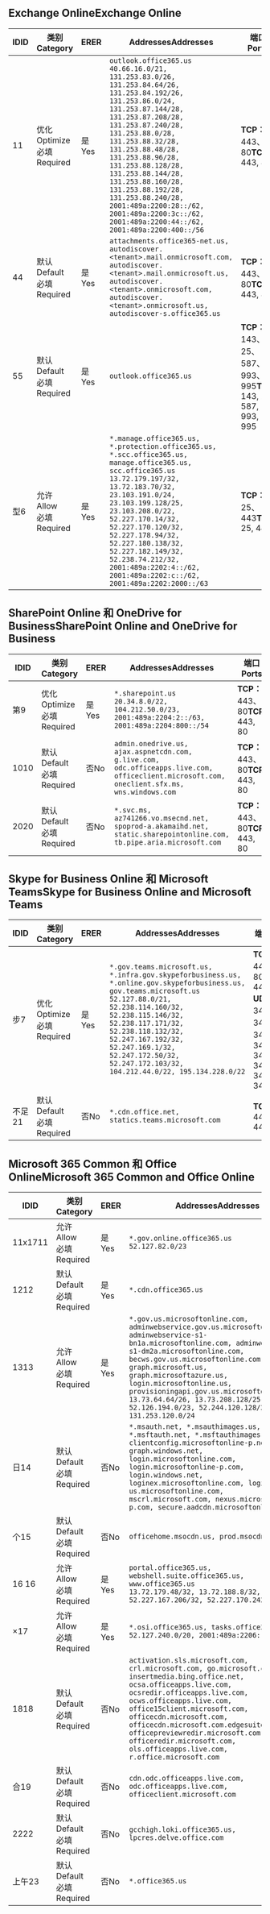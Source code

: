 <!--THIS FILE IS AUTOMATICALLY GENERATED. MANUAL CHANGES WILL BE OVERWRITTEN.-->
<!--Please contact the Office 365 Endpoints team with any questions.-->
<!--USGovGCCHigh endpoints version 2019102800-->
<!--File generated 2019-10-28 11:00:11.7430-->

## <a name="exchange-online"></a><span data-ttu-id="76d9f-101">Exchange Online</span><span class="sxs-lookup"><span data-stu-id="76d9f-101">Exchange Online</span></span>

<span data-ttu-id="76d9f-102">ID</span><span class="sxs-lookup"><span data-stu-id="76d9f-102">ID</span></span> | <span data-ttu-id="76d9f-103">类别</span><span class="sxs-lookup"><span data-stu-id="76d9f-103">Category</span></span> | <span data-ttu-id="76d9f-104">ER</span><span class="sxs-lookup"><span data-stu-id="76d9f-104">ER</span></span> | <span data-ttu-id="76d9f-105">Addresses</span><span class="sxs-lookup"><span data-stu-id="76d9f-105">Addresses</span></span> | <span data-ttu-id="76d9f-106">端口</span><span class="sxs-lookup"><span data-stu-id="76d9f-106">Ports</span></span>
-- | -------------------- | --- | ------------------------------------------------------------------------------------------------------------------------------------------------------------------------------------------------------------------------------------------------------------------------------------------------------------------------------------------------------------------------------------------------------------------------------------------------ | -------------------------------
<span data-ttu-id="76d9f-107">1</span><span class="sxs-lookup"><span data-stu-id="76d9f-107">1</span></span> | <span data-ttu-id="76d9f-108">优化</span><span class="sxs-lookup"><span data-stu-id="76d9f-108">Optimize</span></span><BR><span data-ttu-id="76d9f-109">必填</span><span class="sxs-lookup"><span data-stu-id="76d9f-109">Required</span></span> | <span data-ttu-id="76d9f-110">是</span><span class="sxs-lookup"><span data-stu-id="76d9f-110">Yes</span></span> | `outlook.office365.us`<BR>`40.66.16.0/21, 131.253.83.0/26, 131.253.84.64/26, 131.253.84.192/26, 131.253.86.0/24, 131.253.87.144/28, 131.253.87.208/28, 131.253.87.240/28, 131.253.88.0/28, 131.253.88.32/28, 131.253.88.48/28, 131.253.88.96/28, 131.253.88.128/28, 131.253.88.144/28, 131.253.88.160/28, 131.253.88.192/28, 131.253.88.240/28, 2001:489a:2200:28::/62, 2001:489a:2200:3c::/62, 2001:489a:2200:44::/62, 2001:489a:2200:400::/56` | <span data-ttu-id="76d9f-111">**TCP：** 443、80</span><span class="sxs-lookup"><span data-stu-id="76d9f-111">**TCP:** 443, 80</span></span>
<span data-ttu-id="76d9f-112">4</span><span class="sxs-lookup"><span data-stu-id="76d9f-112">4</span></span> | <span data-ttu-id="76d9f-113">默认</span><span class="sxs-lookup"><span data-stu-id="76d9f-113">Default</span></span><BR><span data-ttu-id="76d9f-114">必填</span><span class="sxs-lookup"><span data-stu-id="76d9f-114">Required</span></span> | <span data-ttu-id="76d9f-115">是</span><span class="sxs-lookup"><span data-stu-id="76d9f-115">Yes</span></span> | `attachments.office365-net.us, autodiscover.<tenant>.mail.onmicrosoft.com, autodiscover.<tenant>.mail.onmicrosoft.us, autodiscover.<tenant>.onmicrosoft.com, autodiscover.<tenant>.onmicrosoft.us, autodiscover-s.office365.us` | <span data-ttu-id="76d9f-116">**TCP：** 443、80</span><span class="sxs-lookup"><span data-stu-id="76d9f-116">**TCP:** 443, 80</span></span>
<span data-ttu-id="76d9f-117">5</span><span class="sxs-lookup"><span data-stu-id="76d9f-117">5</span></span> | <span data-ttu-id="76d9f-118">默认</span><span class="sxs-lookup"><span data-stu-id="76d9f-118">Default</span></span><BR><span data-ttu-id="76d9f-119">必填</span><span class="sxs-lookup"><span data-stu-id="76d9f-119">Required</span></span> | <span data-ttu-id="76d9f-120">是</span><span class="sxs-lookup"><span data-stu-id="76d9f-120">Yes</span></span> | `outlook.office365.us` | <span data-ttu-id="76d9f-121">**TCP：** 143、25、587、993、995</span><span class="sxs-lookup"><span data-stu-id="76d9f-121">**TCP:** 143, 25, 587, 993, 995</span></span>
<span data-ttu-id="76d9f-122">型</span><span class="sxs-lookup"><span data-stu-id="76d9f-122">6</span></span> | <span data-ttu-id="76d9f-123">允许</span><span class="sxs-lookup"><span data-stu-id="76d9f-123">Allow</span></span><BR><span data-ttu-id="76d9f-124">必填</span><span class="sxs-lookup"><span data-stu-id="76d9f-124">Required</span></span> | <span data-ttu-id="76d9f-125">是</span><span class="sxs-lookup"><span data-stu-id="76d9f-125">Yes</span></span> | `*.manage.office365.us, *.protection.office365.us, *.scc.office365.us, manage.office365.us, scc.office365.us`<BR>`13.72.179.197/32, 13.72.183.70/32, 23.103.191.0/24, 23.103.199.128/25, 23.103.208.0/22, 52.227.170.14/32, 52.227.170.120/32, 52.227.178.94/32, 52.227.180.138/32, 52.227.182.149/32, 52.238.74.212/32, 2001:489a:2202:4::/62, 2001:489a:2202:c::/62, 2001:489a:2202:2000::/63` | <span data-ttu-id="76d9f-126">**TCP：** 25、443</span><span class="sxs-lookup"><span data-stu-id="76d9f-126">**TCP:** 25, 443</span></span>

## <a name="sharepoint-online-and-onedrive-for-business"></a><span data-ttu-id="76d9f-127">SharePoint Online 和 OneDrive for Business</span><span class="sxs-lookup"><span data-stu-id="76d9f-127">SharePoint Online and OneDrive for Business</span></span>

<span data-ttu-id="76d9f-128">ID</span><span class="sxs-lookup"><span data-stu-id="76d9f-128">ID</span></span> | <span data-ttu-id="76d9f-129">类别</span><span class="sxs-lookup"><span data-stu-id="76d9f-129">Category</span></span> | <span data-ttu-id="76d9f-130">ER</span><span class="sxs-lookup"><span data-stu-id="76d9f-130">ER</span></span> | <span data-ttu-id="76d9f-131">Addresses</span><span class="sxs-lookup"><span data-stu-id="76d9f-131">Addresses</span></span> | <span data-ttu-id="76d9f-132">端口</span><span class="sxs-lookup"><span data-stu-id="76d9f-132">Ports</span></span>
-- | -------------------- | --- | ------------------------------------------------------------------------------------------------------------------------------------------- | ----------------
<span data-ttu-id="76d9f-133">第</span><span class="sxs-lookup"><span data-stu-id="76d9f-133">9</span></span> | <span data-ttu-id="76d9f-134">优化</span><span class="sxs-lookup"><span data-stu-id="76d9f-134">Optimize</span></span><BR><span data-ttu-id="76d9f-135">必填</span><span class="sxs-lookup"><span data-stu-id="76d9f-135">Required</span></span> | <span data-ttu-id="76d9f-136">是</span><span class="sxs-lookup"><span data-stu-id="76d9f-136">Yes</span></span> | `*.sharepoint.us`<BR>`20.34.8.0/22, 104.212.50.0/23, 2001:489a:2204:2::/63, 2001:489a:2204:800::/54` | <span data-ttu-id="76d9f-137">**TCP：** 443、80</span><span class="sxs-lookup"><span data-stu-id="76d9f-137">**TCP:** 443, 80</span></span>
<span data-ttu-id="76d9f-138">10</span><span class="sxs-lookup"><span data-stu-id="76d9f-138">10</span></span> | <span data-ttu-id="76d9f-139">默认</span><span class="sxs-lookup"><span data-stu-id="76d9f-139">Default</span></span><BR><span data-ttu-id="76d9f-140">必填</span><span class="sxs-lookup"><span data-stu-id="76d9f-140">Required</span></span> | <span data-ttu-id="76d9f-141">否</span><span class="sxs-lookup"><span data-stu-id="76d9f-141">No</span></span> | `admin.onedrive.us, ajax.aspnetcdn.com, g.live.com, odc.officeapps.live.com, officeclient.microsoft.com, oneclient.sfx.ms, wns.windows.com` | <span data-ttu-id="76d9f-142">**TCP：** 443、80</span><span class="sxs-lookup"><span data-stu-id="76d9f-142">**TCP:** 443, 80</span></span>
<span data-ttu-id="76d9f-143">20</span><span class="sxs-lookup"><span data-stu-id="76d9f-143">20</span></span> | <span data-ttu-id="76d9f-144">默认</span><span class="sxs-lookup"><span data-stu-id="76d9f-144">Default</span></span><BR><span data-ttu-id="76d9f-145">必填</span><span class="sxs-lookup"><span data-stu-id="76d9f-145">Required</span></span> | <span data-ttu-id="76d9f-146">否</span><span class="sxs-lookup"><span data-stu-id="76d9f-146">No</span></span> | `*.svc.ms, az741266.vo.msecnd.net, spoprod-a.akamaihd.net, static.sharepointonline.com, tb.pipe.aria.microsoft.com` | <span data-ttu-id="76d9f-147">**TCP：** 443、80</span><span class="sxs-lookup"><span data-stu-id="76d9f-147">**TCP:** 443, 80</span></span>

## <a name="skype-for-business-online-and-microsoft-teams"></a><span data-ttu-id="76d9f-148">Skype for Business Online 和 Microsoft Teams</span><span class="sxs-lookup"><span data-stu-id="76d9f-148">Skype for Business Online and Microsoft Teams</span></span>

<span data-ttu-id="76d9f-149">ID</span><span class="sxs-lookup"><span data-stu-id="76d9f-149">ID</span></span> | <span data-ttu-id="76d9f-150">类别</span><span class="sxs-lookup"><span data-stu-id="76d9f-150">Category</span></span> | <span data-ttu-id="76d9f-151">ER</span><span class="sxs-lookup"><span data-stu-id="76d9f-151">ER</span></span> | <span data-ttu-id="76d9f-152">Addresses</span><span class="sxs-lookup"><span data-stu-id="76d9f-152">Addresses</span></span> | <span data-ttu-id="76d9f-153">端口</span><span class="sxs-lookup"><span data-stu-id="76d9f-153">Ports</span></span>
-- | -------------------- | --- | --------------------------------------------------------------------------------------------------------------------------------------------------------------------------------------------------------------------------------------------------------------------------------------------------------------------------------- | ---------------------------------------------------
<span data-ttu-id="76d9f-154">步</span><span class="sxs-lookup"><span data-stu-id="76d9f-154">7</span></span> | <span data-ttu-id="76d9f-155">优化</span><span class="sxs-lookup"><span data-stu-id="76d9f-155">Optimize</span></span><BR><span data-ttu-id="76d9f-156">必填</span><span class="sxs-lookup"><span data-stu-id="76d9f-156">Required</span></span> | <span data-ttu-id="76d9f-157">是</span><span class="sxs-lookup"><span data-stu-id="76d9f-157">Yes</span></span> | `*.gov.teams.microsoft.us, *.infra.gov.skypeforbusiness.us, *.online.gov.skypeforbusiness.us, gov.teams.microsoft.us`<BR>`52.127.88.0/21, 52.238.114.160/32, 52.238.115.146/32, 52.238.117.171/32, 52.238.118.132/32, 52.247.167.192/32, 52.247.169.1/32, 52.247.172.50/32, 52.247.172.103/32, 104.212.44.0/22, 195.134.228.0/22` | <span data-ttu-id="76d9f-158">**TCP：** 443、80</span><span class="sxs-lookup"><span data-stu-id="76d9f-158">**TCP:** 443, 80</span></span><BR><span data-ttu-id="76d9f-159">**UDP：** 3478、3479、3480、3481</span><span class="sxs-lookup"><span data-stu-id="76d9f-159">**UDP:** 3478, 3479, 3480, 3481</span></span>
<span data-ttu-id="76d9f-160">不足</span><span class="sxs-lookup"><span data-stu-id="76d9f-160">21</span></span> | <span data-ttu-id="76d9f-161">默认</span><span class="sxs-lookup"><span data-stu-id="76d9f-161">Default</span></span><BR><span data-ttu-id="76d9f-162">必填</span><span class="sxs-lookup"><span data-stu-id="76d9f-162">Required</span></span> | <span data-ttu-id="76d9f-163">否</span><span class="sxs-lookup"><span data-stu-id="76d9f-163">No</span></span> | `*.cdn.office.net, statics.teams.microsoft.com` | <span data-ttu-id="76d9f-164">**TCP：** 443</span><span class="sxs-lookup"><span data-stu-id="76d9f-164">**TCP:** 443</span></span>

## <a name="microsoft-365-common-and-office-online"></a><span data-ttu-id="76d9f-165">Microsoft 365 Common 和 Office Online</span><span class="sxs-lookup"><span data-stu-id="76d9f-165">Microsoft 365 Common and Office Online</span></span>

<span data-ttu-id="76d9f-166">ID</span><span class="sxs-lookup"><span data-stu-id="76d9f-166">ID</span></span> | <span data-ttu-id="76d9f-167">类别</span><span class="sxs-lookup"><span data-stu-id="76d9f-167">Category</span></span> | <span data-ttu-id="76d9f-168">ER</span><span class="sxs-lookup"><span data-stu-id="76d9f-168">ER</span></span> | <span data-ttu-id="76d9f-169">Addresses</span><span class="sxs-lookup"><span data-stu-id="76d9f-169">Addresses</span></span> | <span data-ttu-id="76d9f-170">端口</span><span class="sxs-lookup"><span data-stu-id="76d9f-170">Ports</span></span>
-- | ------------------- | --- | --------------------------------------------------------------------------------------------------------------------------------------------------------------------------------------------------------------------------------------------------------------------------------------------------------------------------------------------------------------------------------------------------------------------- | ----------------
<span data-ttu-id="76d9f-171">11x17</span><span class="sxs-lookup"><span data-stu-id="76d9f-171">11</span></span> | <span data-ttu-id="76d9f-172">允许</span><span class="sxs-lookup"><span data-stu-id="76d9f-172">Allow</span></span><BR><span data-ttu-id="76d9f-173">必填</span><span class="sxs-lookup"><span data-stu-id="76d9f-173">Required</span></span> | <span data-ttu-id="76d9f-174">是</span><span class="sxs-lookup"><span data-stu-id="76d9f-174">Yes</span></span> | `*.gov.online.office365.us`<BR>`52.127.82.0/23` | <span data-ttu-id="76d9f-175">**TCP：** 443</span><span class="sxs-lookup"><span data-stu-id="76d9f-175">**TCP:** 443</span></span>
<span data-ttu-id="76d9f-176">12</span><span class="sxs-lookup"><span data-stu-id="76d9f-176">12</span></span> | <span data-ttu-id="76d9f-177">默认</span><span class="sxs-lookup"><span data-stu-id="76d9f-177">Default</span></span><BR><span data-ttu-id="76d9f-178">必填</span><span class="sxs-lookup"><span data-stu-id="76d9f-178">Required</span></span> | <span data-ttu-id="76d9f-179">是</span><span class="sxs-lookup"><span data-stu-id="76d9f-179">Yes</span></span> | `*.cdn.office365.us` | <span data-ttu-id="76d9f-180">**TCP：** 443</span><span class="sxs-lookup"><span data-stu-id="76d9f-180">**TCP:** 443</span></span>
<span data-ttu-id="76d9f-181">13</span><span class="sxs-lookup"><span data-stu-id="76d9f-181">13</span></span> | <span data-ttu-id="76d9f-182">允许</span><span class="sxs-lookup"><span data-stu-id="76d9f-182">Allow</span></span><BR><span data-ttu-id="76d9f-183">必填</span><span class="sxs-lookup"><span data-stu-id="76d9f-183">Required</span></span> | <span data-ttu-id="76d9f-184">是</span><span class="sxs-lookup"><span data-stu-id="76d9f-184">Yes</span></span> | `*.gov.us.microsoftonline.com, adminwebservice.gov.us.microsoftonline.com, adminwebservice-s1-bn1a.microsoftonline.com, adminwebservice-s1-dm2a.microsoftonline.com, becws.gov.us.microsoftonline.com, graph.microsoft.us, graph.microsoftazure.us, login.microsoftonline.us, provisioningapi.gov.us.microsoftonline.com`<BR>`13.73.64.64/26, 13.73.208.128/25, 52.126.194.0/23, 52.244.120.128/25, 131.253.120.0/24` | <span data-ttu-id="76d9f-185">**TCP：** 443</span><span class="sxs-lookup"><span data-stu-id="76d9f-185">**TCP:** 443</span></span>
<span data-ttu-id="76d9f-186">日</span><span class="sxs-lookup"><span data-stu-id="76d9f-186">14</span></span> | <span data-ttu-id="76d9f-187">默认</span><span class="sxs-lookup"><span data-stu-id="76d9f-187">Default</span></span><BR><span data-ttu-id="76d9f-188">必填</span><span class="sxs-lookup"><span data-stu-id="76d9f-188">Required</span></span> | <span data-ttu-id="76d9f-189">否</span><span class="sxs-lookup"><span data-stu-id="76d9f-189">No</span></span> | `*.msauth.net, *.msauthimages.us, *.msftauth.net, *.msftauthimages.us, clientconfig.microsoftonline-p.net, graph.windows.net, login.microsoftonline.com, login.microsoftonline-p.com, login.windows.net, loginex.microsoftonline.com, login-us.microsoftonline.com, mscrl.microsoft.com, nexus.microsoftonline-p.com, secure.aadcdn.microsoftonline-p.com` | <span data-ttu-id="76d9f-190">**TCP：** 443</span><span class="sxs-lookup"><span data-stu-id="76d9f-190">**TCP:** 443</span></span>
<span data-ttu-id="76d9f-191">个</span><span class="sxs-lookup"><span data-stu-id="76d9f-191">15</span></span> | <span data-ttu-id="76d9f-192">默认</span><span class="sxs-lookup"><span data-stu-id="76d9f-192">Default</span></span><BR><span data-ttu-id="76d9f-193">必填</span><span class="sxs-lookup"><span data-stu-id="76d9f-193">Required</span></span> | <span data-ttu-id="76d9f-194">否</span><span class="sxs-lookup"><span data-stu-id="76d9f-194">No</span></span> | `officehome.msocdn.us, prod.msocdn.us` | <span data-ttu-id="76d9f-195">**TCP：** 443、80</span><span class="sxs-lookup"><span data-stu-id="76d9f-195">**TCP:** 443, 80</span></span>
<span data-ttu-id="76d9f-196">16 </span><span class="sxs-lookup"><span data-stu-id="76d9f-196">16</span></span> | <span data-ttu-id="76d9f-197">允许</span><span class="sxs-lookup"><span data-stu-id="76d9f-197">Allow</span></span><BR><span data-ttu-id="76d9f-198">必填</span><span class="sxs-lookup"><span data-stu-id="76d9f-198">Required</span></span> | <span data-ttu-id="76d9f-199">是</span><span class="sxs-lookup"><span data-stu-id="76d9f-199">Yes</span></span> | `portal.office365.us, webshell.suite.office365.us, www.office365.us`<BR>`13.72.179.48/32, 13.72.188.8/32, 52.227.167.206/32, 52.227.170.242/32` | <span data-ttu-id="76d9f-200">**TCP：** 443、80</span><span class="sxs-lookup"><span data-stu-id="76d9f-200">**TCP:** 443, 80</span></span>
<span data-ttu-id="76d9f-201">×</span><span class="sxs-lookup"><span data-stu-id="76d9f-201">17</span></span> | <span data-ttu-id="76d9f-202">允许</span><span class="sxs-lookup"><span data-stu-id="76d9f-202">Allow</span></span><BR><span data-ttu-id="76d9f-203">必填</span><span class="sxs-lookup"><span data-stu-id="76d9f-203">Required</span></span> | <span data-ttu-id="76d9f-204">是</span><span class="sxs-lookup"><span data-stu-id="76d9f-204">Yes</span></span> | `*.osi.office365.us, tasks.office365.us`<BR>`52.127.240.0/20, 2001:489a:2206::/48` | <span data-ttu-id="76d9f-205">**TCP：** 443</span><span class="sxs-lookup"><span data-stu-id="76d9f-205">**TCP:** 443</span></span>
<span data-ttu-id="76d9f-206">18</span><span class="sxs-lookup"><span data-stu-id="76d9f-206">18</span></span> | <span data-ttu-id="76d9f-207">默认</span><span class="sxs-lookup"><span data-stu-id="76d9f-207">Default</span></span><BR><span data-ttu-id="76d9f-208">必填</span><span class="sxs-lookup"><span data-stu-id="76d9f-208">Required</span></span> | <span data-ttu-id="76d9f-209">否</span><span class="sxs-lookup"><span data-stu-id="76d9f-209">No</span></span> | `activation.sls.microsoft.com, crl.microsoft.com, go.microsoft.com, insertmedia.bing.office.net, ocsa.officeapps.live.com, ocsredir.officeapps.live.com, ocws.officeapps.live.com, office15client.microsoft.com, officecdn.microsoft.com, officecdn.microsoft.com.edgesuite.net, officepreviewredir.microsoft.com, officeredir.microsoft.com, ols.officeapps.live.com, r.office.microsoft.com` | <span data-ttu-id="76d9f-210">**TCP：** 443、80</span><span class="sxs-lookup"><span data-stu-id="76d9f-210">**TCP:** 443, 80</span></span>
<span data-ttu-id="76d9f-211">合</span><span class="sxs-lookup"><span data-stu-id="76d9f-211">19</span></span> | <span data-ttu-id="76d9f-212">默认</span><span class="sxs-lookup"><span data-stu-id="76d9f-212">Default</span></span><BR><span data-ttu-id="76d9f-213">必填</span><span class="sxs-lookup"><span data-stu-id="76d9f-213">Required</span></span> | <span data-ttu-id="76d9f-214">否</span><span class="sxs-lookup"><span data-stu-id="76d9f-214">No</span></span> | `cdn.odc.officeapps.live.com, odc.officeapps.live.com, officeclient.microsoft.com` | <span data-ttu-id="76d9f-215">**TCP：** 443、80</span><span class="sxs-lookup"><span data-stu-id="76d9f-215">**TCP:** 443, 80</span></span>
<span data-ttu-id="76d9f-216">22</span><span class="sxs-lookup"><span data-stu-id="76d9f-216">22</span></span> | <span data-ttu-id="76d9f-217">默认</span><span class="sxs-lookup"><span data-stu-id="76d9f-217">Default</span></span><BR><span data-ttu-id="76d9f-218">必填</span><span class="sxs-lookup"><span data-stu-id="76d9f-218">Required</span></span> | <span data-ttu-id="76d9f-219">否</span><span class="sxs-lookup"><span data-stu-id="76d9f-219">No</span></span> | `gcchigh.loki.office365.us, lpcres.delve.office.com` | <span data-ttu-id="76d9f-220">**TCP：** 443</span><span class="sxs-lookup"><span data-stu-id="76d9f-220">**TCP:** 443</span></span>
<span data-ttu-id="76d9f-221">上午</span><span class="sxs-lookup"><span data-stu-id="76d9f-221">23</span></span> | <span data-ttu-id="76d9f-222">默认</span><span class="sxs-lookup"><span data-stu-id="76d9f-222">Default</span></span><BR><span data-ttu-id="76d9f-223">必填</span><span class="sxs-lookup"><span data-stu-id="76d9f-223">Required</span></span> | <span data-ttu-id="76d9f-224">否</span><span class="sxs-lookup"><span data-stu-id="76d9f-224">No</span></span> | `*.office365.us` | <span data-ttu-id="76d9f-225">**TCP：** 443、80</span><span class="sxs-lookup"><span data-stu-id="76d9f-225">**TCP:** 443, 80</span></span>

